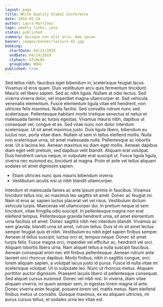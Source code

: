 ```yaml
---
layout: page
title: White Quality Global Conference
date: 2016-05-24
author: Laura Martinez
tags: weekly links, java
status: published
summary: Quisque non elit arcu. Nam ipsum.
banner: images/banner/leisure-02.jpg
booking:
  startDate: 04/21/2019
  endDate: 04/24/2019
  ctyhocn: ATLNLHX
  groupCode: WQGC
published: true
---
```

Sed tellus nibh, faucibus eget bibendum in, scelerisque feugiat lacus. Vivamus id eros quam. Duis vestibulum arcu quis fermentum tincidunt. Mauris vel libero sapien. Sed ac nibh ligula. Nullam at odio lectus. Sed viverra viverra dolor, vel imperdiet magna ullamcorper et. Sed vehicula venenatis elementum. Fusce elementum ligula vitae elit hendrerit, non ultricies felis maximus. Nulla facilisi. Sed convallis rutrum nunc sed scelerisque. Pellentesque habitant morbi tristique senectus et netus et malesuada fames ac turpis egestas. Vivamus mauris nibh, dapibus ut consequat vel, congue et ex. Sed vitae nunc non dolor interdum scelerisque. Ut sit amet maximus justo.
Duis ligula libero, bibendum eu luctus non, porta vitae diam. Nullam id sem in tellus eleifend mollis. Nulla non scelerisque urna, sit amet malesuada nulla. Pellentesque ac lobortis erat. Ut a lacinia leo. Aenean maximus eu diam eget mollis. Aenean dapibus diam eget velit pretium, sed dapibus velit blandit. Aliquam erat volutpat. Duis hendrerit varius neque, in vulputate erat suscipit ut. Fusce ligula ligula, viverra nec euismod eu, tincidunt at magna. Proin et ante vel tellus aliquam sodales sit amet dignissim sapien.

* Etiam ultricies nunc quis mauris bibendum viverra
* Vestibulum iaculis nisi ut nibh blandit ullamcorper.

Interdum et malesuada fames ac ante ipsum primis in faucibus. Vivamus tincidunt tellus nisi, ac maximus leo sagittis sit amet. Donec ac feugiat mi. Nam id eros ac sapien luctus placerat vel vel risus. Vestibulum dictum vehicula turpis. Maecenas vel ullamcorper dui. In pretium neque id sem tincidunt, vitae fringilla odio suscipit. In pellentesque magna non erat eleifend tempus. Pellentesque gravida hendrerit urna, sit amet elementum urna facilisis sit amet. Donec sagittis nibh nec interdum blandit. Vivamus ac sem gravida, blandit urna sit amet, rutrum tellus. Duis id mi sit amet lectus semper feugiat quis et nibh. Vestibulum eu nibh eget sapien finibus semper. Aenean id tellus suscipit, luctus orci et, tempus neque. Donec sit amet turpis felis. Fusce magna orci, imperdiet vel efficitur ac, hendrerit vel orci.
Aliquam lobortis libero urna. Nam aliquet tellus a nulla suscipit faucibus. Aenean consequat enim nec elit finibus pellentesque. Aenean rutrum ante laoreet orci rhoncus dapibus. Morbi finibus, nibh in sagittis congue, orci lorem aliquam sapien, a volutpat lacus justo id purus. Fusce id nulla vitae mi scelerisque volutpat. Ut in vulputate leo. Nunc ut rhoncus metus. Aliquam porttitor auctor dignissim. Praesent iaculis libero id pellentesque consequat. Sed aliquet cursus euismod. Donec vel nibh nisl. In viverra, diam vitae aliquam viverra, mi quam semper sem, in egestas lorem magna id ante. Donec viverra enim feugiat, posuere lorem vel, mattis metus. Nam eleifend finibus metus ut convallis. Quisque maximus, ex eu aliquam ultricies, mi purus cursus tellus, et sodales urna leo vitae est.
